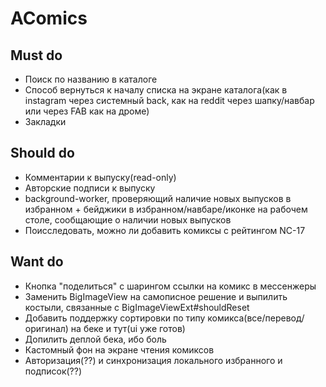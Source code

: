 # AComics

## Must do

* Поиск по названию в каталоге
* Способ вернуться к началу списка на экране каталога(как в instagram через системный back, как на reddit через шапку/навбар или через FAB как на дроме)
* Закладки

## Should do

* Комментарии к выпуску(read-only)
* Авторские подписи к выпуску
* background-worker, проверяющий наличие новых выпусков в избранном + бейджики в избранном/навбаре/иконке на рабочем столе, сообщающие о наличии новых выпусков
* Поисследовать, можно ли добавить комиксы с рейтингом NC-17

## Want do

* Кнопка "поделиться" с шарингом ссылки на комикс в мессенжеры
* Заменить BigImageView на самописное решение и выпилить костыли, связанные с BigImageViewExt#shouldReset
* Добавить поддержку сортировки по типу комикса(все/перевод/оригинал) на беке и тут(ui уже готов)
* Допилить деплой бека, ибо боль
* Кастомный фон на экране чтения комиксов
* Авторизация(??) и синхронизация локального избранного и подписок(??)
